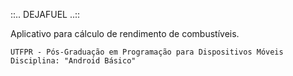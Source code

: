 ::.. DEJAFUEL ..::

Aplicativo para cálculo de rendimento de combustíveis.

```
UTFPR - Pós-Graduação em Programação para Dispositivos Móveis
Disciplina: "Android Básico"
```
